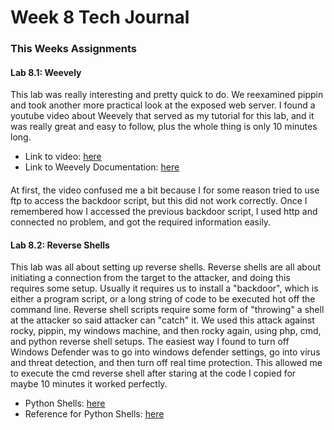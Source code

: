 # Week 8 Tech Journal



### This Weeks Assignments


#### Lab 8.1: Weevely
This lab was really interesting and pretty quick to do. We reexamined pippin and took another more practical look at the exposed web server. I found a youtube video about Weevely that served as my tutorial for this lab, and it was really great and easy to follow, plus the whole thing is only 10 minutes long.
* Link to video: [here](https://www.youtube.com/watch?v=Ig-HS6kxz4Q)
* Link to Weevely Documentation: [here](https://github.com/Eckmatt/SEC335/blob/main/week8/weevelydocumentation.md)
####
At first, the video confused me a bit because I for some reason tried to use ftp to access the backdoor script, but this did not work correctly. Once I remembered how I accessed the previous backdoor script, I used http and connected no problem, and got the required information easily.

#### Lab 8.2: Reverse Shells
This lab was all about setting up reverse shells. Reverse shells are all about initiating a connection from the target to the attacker, and doing this requires some setup. Usually it requires us to install a "backdoor", which is either a program script, or a long string of code to be executed hot off the command line. Reverse shell scripts require some form of "throwing" a shell at the attacker so said attacker can "catch" it. We used this attack against rocky, pippin, my windows machine, and then rocky again, using php, cmd, and python reverse shell setups. The easiest way I found to turn off Windows Defender was to go into windows defender settings, go into virus and threat detection, and then turn off real time protection. This allowed me to execute the cmd reverse shell after staring at the code I copied for maybe 10 minutes it worked perfectly.

* Python Shells: [here](https://github.com/Eckmatt/SEC335/edit/main/week8)
* Reference for Python Shells: [here](https://www.thepythoncode.com/article/create-reverse-shell-python)
